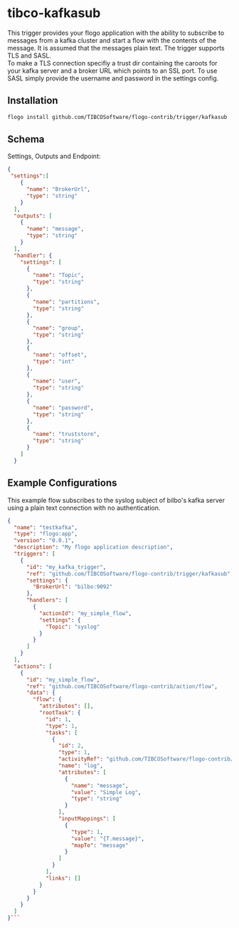 # tibco-kafkasub
This trigger provides your flogo application with the ability to subscribe to messages from a kafka cluster and start a flow with the contents of the message.  It is assumed that the messages plain text.  The trigger supports TLS and SASL.  
To make a TLS connection specifiy a trust dir containing the caroots for your kafka server and a broker URL which points to an SSL port.
To use SASL simply provide the username and password in the settings config.


## Installation

```bash
flogo install github.com/TIBCOSoftware/flogo-contrib/trigger/kafkasub
```

## Schema
Settings, Outputs and Endpoint:

```json
{
 "settings":[
    {
      "name": "BrokerUrl",
      "type": "string"
    }
  ],
  "outputs": [
    {
      "name": "message",
      "type": "string"
    }
  ],
  "handler": {
    "settings": [
      {
        "name": "Topic",
        "type": "string"
      },
      {
        "name": "partitions",
        "type": "string"
      },
      {
        "name": "group",
        "type": "string"
      },
      {
        "name": "offset",
        "type": "int"
      },
      {
        "name": "user",
        "type": "string"
      },
      {
        "name": "password",
        "type": "string"
      },
      {
        "name": "truststore",
        "type": "string"
      }
    ]
  }
```

## Example Configurations
This example flow subscribes to the syslog subject of bilbo's kafka server using a plain text connection with no authentication.

```json
{
  "name": "testkafka",
  "type": "flogo:app",
  "version": "0.0.1",
  "description": "My flogo application description",
  "triggers": [
    {
      "id": "my_kafka_trigger",
      "ref": "github.com/TIBCOSoftware/flogo-contrib/trigger/kafkasub",
      "settings": {
        "BrokerUrl": "bilbo:9092"
      },
      "handlers": [
        {
          "actionId": "my_simple_flow",
          "settings": {
            "Topic": "syslog"
          }
        }
      ]
    }
  ],
  "actions": [
    {
      "id": "my_simple_flow",
      "ref": "github.com/TIBCOSoftware/flogo-contrib/action/flow",
      "data": {
        "flow": {
          "attributes": [],
          "rootTask": {
            "id": 1,
            "type": 1,
            "tasks": [
              {
                "id": 2,
                "type": 1,
                "activityRef": "github.com/TIBCOSoftware/flogo-contrib/activity/log",
                "name": "log",
                "attributes": [
                  {
                    "name": "message",
                    "value": "Simple Log",
                    "type": "string"
                  }
                ],
                "inputMappings": [
                  {
                    "type": 1,
                    "value": "{T.message}",
                    "mapTo": "message"
                  }
                ]
              }
            ],
            "links": []
          }
        }
      }
    }
  ]
}```
